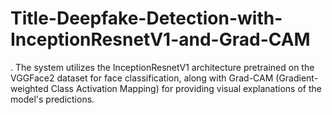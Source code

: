 # Title-Deepfake-Detection-with-InceptionResnetV1-and-Grad-CAM
. The system utilizes the InceptionResnetV1 architecture pretrained on the VGGFace2 dataset for face classification, along with Grad-CAM (Gradient-weighted Class Activation Mapping) for providing visual explanations of the model's predictions.
